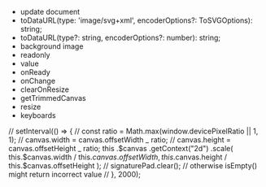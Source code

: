 - update document
- toDataURL(type: 'image/svg+xml', encoderOptions?: ToSVGOptions): string;
- toDataURL(type?: string, encoderOptions?: number): string;
- background image
- readonly
- value
- onReady
- onChange
- clearOnResize
- getTrimmedCanvas
- resize
- keyboards

// setInterval(() => {
// const ratio = Math.max(window.devicePixelRatio || 1, 1);
// canvas.width = canvas.offsetWidth _ ratio;
// canvas.height = canvas.offsetHeight _ ratio;
this
.$canvas
    .getContext("2d")
    .scale(
        this.$canvas.width / this.$canvas.offsetWidth, 
        this.$canvas.height / this.$canvas.offsetHeight
);
// signaturePad.clear(); // otherwise isEmpty() might return incorrect value
// }, 2000);
